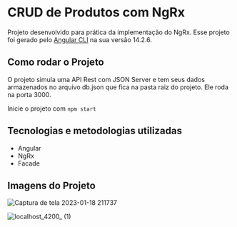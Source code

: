 # CRUD de Produtos com NgRx

Projeto desenvolvido para prática da implementação do NgRx.
Esse projeto foi gerado pelo [Angular CLI](https://github.com/angular/angular-cli) na sua versão 14.2.6.

## Como rodar o Projeto

O projeto simula uma API Rest com JSON Server e tem seus dados armazenados no arquivo db.json que fica na pasta raiz do projeto. Ele roda na porta 3000.

Inicie o projeto com `npm start`

## Tecnologias e metodologias utilizadas

- Angular
- NgRx
- Facade

## Imagens do Projeto
![Captura de tela 2023-01-18 211737](https://user-images.githubusercontent.com/75736181/213327488-1e9c970f-4f73-43e3-98c9-ce3f15086726.png)

![localhost_4200_ (1)](https://user-images.githubusercontent.com/75736181/213327524-3504e6d1-fe16-4ed6-9cb9-f2e92f8fe2b0.png)

